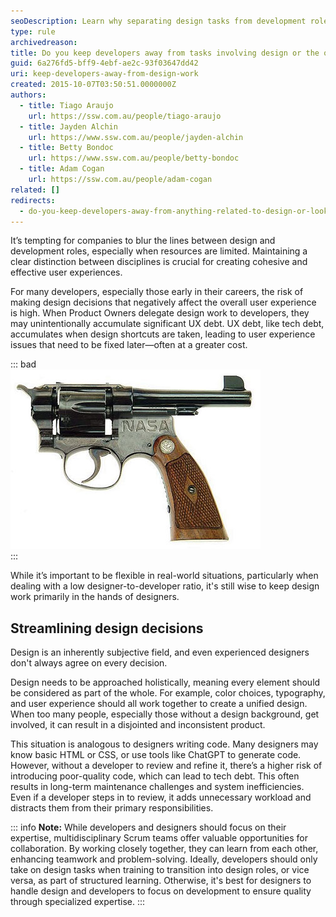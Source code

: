 ```yaml
---
seoDescription: Learn why separating design tasks from development roles is crucial for maintaining a unified product vision and avoiding costly UX Debt.
type: rule
archivedreason:
title: Do you keep developers away from tasks involving design or the overall look and feel?
guid: 6a276fd5-bff9-4ebf-ae2c-93f03647dd42
uri: keep-developers-away-from-design-work
created: 2015-10-07T03:50:51.0000000Z
authors: 
  - title: Tiago Araujo
    url: https://ssw.com.au/people/tiago-araujo
  - title: Jayden Alchin
    url: https://www.ssw.com.au/people/jayden-alchin
  - title: Betty Bondoc
    url: https://www.ssw.com.au/people/betty-bondoc
  - title: Adam Cogan
    url: https://ssw.com.au/people/adam-cogan
related: []
redirects:
  - do-you-keep-developers-away-from-anything-related-to-design-or-look-and-feel
---
```


It’s tempting for companies to blur the lines between design and development roles, especially when resources are limited.  Maintaining a clear distinction between disciplines is crucial for creating cohesive and effective user experiences.

For many developers, especially those early in their careers, the risk of making design decisions that negatively affect the overall user experience is high. When Product Owners delegate design work to developers, they may unintentionally accumulate significant UX debt. UX debt, like tech debt, accumulates when design shortcuts are taken, leading to user experience issues that need to be fixed later—often at a greater cost.

<!--endintro-->

::: bad  
![Figure: Bad design can be dangerous!](BadDesignGun.jpg)  
:::

While it’s important to be flexible in real-world situations, particularly when dealing with a low designer-to-developer ratio, it's still wise to keep design work primarily in the hands of designers.

## Streamlining design decisions

Design is an inherently subjective field, and even experienced designers don't always agree on every decision.

Design needs to be approached holistically, meaning every element should be considered as part of the whole. For example, color choices, typography, and user experience should all work together to create a unified design. When too many people, especially those without a design background, get involved, it can result in a disjointed and inconsistent product.

This situation is analogous to designers writing code. Many designers may know basic HTML or CSS, or use tools like ChatGPT to generate code. However, without a developer to review and refine it, there’s a higher risk of introducing poor-quality code, which can lead to tech debt. This often results in long-term maintenance challenges and system inefficiencies. Even if a developer steps in to review, it adds unnecessary workload and distracts them from their primary responsibilities.

::: info
**Note:** While developers and designers should focus on their expertise, multidisciplinary Scrum teams offer valuable opportunities for collaboration. By working closely together, they can learn from each other, enhancing teamwork and problem-solving. Ideally, developers should only take on design tasks when training to transition into design roles, or vice versa, as part of structured learning. Otherwise, it's best for designers to handle design and developers to focus on development to ensure quality through specialized expertise.
:::
